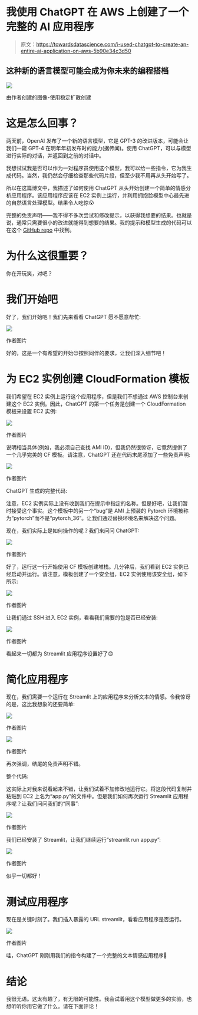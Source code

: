 # 我使用 ChatGPT 在 AWS 上创建了一个完整的 AI 应用程序

> 原文：<https://towardsdatascience.com/i-used-chatgpt-to-create-an-entire-ai-application-on-aws-5b90e34c3d50>

## 这种新的语言模型可能会成为你未来的编程搭档

![](img/2128fe8bc3cc2be5c00087614b569028.png)

由作者创建的图像-使用稳定扩散创建

# 这是怎么回事？

两天前，OpenAI 发布了一个新的语言模型，它是 GPT-3 的改进版本，可能会让我们一窥 GPT-4 在明年年初发布时的能力(据传闻)。使用 ChatGPT，可以与模型进行实际的对话，并返回到之前的对话中。

我想试试我是否可以作为一对程序员使用这个模型，我可以给一些指令，它为我生成代码。当然，我仍然会仔细检查那些代码片段，但至少我不用再从头开始写了。

所以在这篇博文中，我描述了如何使用 ChatGPT 从头开始创建一个简单的情感分析应用程序。该应用程序应该在 EC2 实例上运行，并利用拥抱脸模型中心最先进的自然语言处理模型。结果令人吃惊😮

完整的免责声明——我不得不多次尝试和修改提示，以获得我想要的结果。也就是说，通常只需要很小的改进就能得到想要的结果。我的提示和模型生成的代码可以在这个 [GitHub repo](https://github.com/marshmellow77/chatgpt-demo) 中找到。

# 为什么这很重要？

你在开玩笑，对吧？

# 我们开始吧

好了，我们开始吧！我们先来看看 ChatGPT 愿不愿意帮忙:

![](img/8db791d229d3e569b4e0d5a4a7678385.png)

作者图片

好的，这是一个有希望的开始😊按照同伴的要求，让我们深入细节吧！

# 为 EC2 实例创建 CloudFormation 模板

我们希望在 EC2 实例上运行这个应用程序，但是我们不想通过 AWS 控制台来创建这个 EC2 实例。因此，ChatGPT 的第一个任务是创建一个 CloudFormation 模板来设置 EC2 实例:

![](img/e3f4f8bd6f31ad3b03db9684cefbf123.png)

作者图片

说明相当具体(例如，我必须自己查找 AMI ID)，但我仍然很惊讶，它竟然提供了一个几乎完美的 CF 模板。请注意，ChatGPT 还在代码末尾添加了一些免责声明:

![](img/3050f3c4ea39d62d4db3f5250b11f2a9.png)

作者图片

ChatGPT 生成的完整代码:

注意，EC2 实例实际上没有收到我们在提示中指定的名称。但是好吧，让我们暂时接受这个事实。这个模板中的另一个“bug”是 AMI 上预装的 Pytorch 环境被称为“pytorch”而不是“pytorch_36”。让我们通过替换环境名来解决这个问题。

现在，我们实际上是如何操作的呢？我们来问问 ChatGPT:

![](img/61b60002a4c96211366e5b6ba1ce68e9.png)

作者图片

好了，运行这一行开始使用 CF 模板创建堆栈。几分钟后，我们看到 EC2 实例已经启动并运行。请注意，模板创建了一个安全组，EC2 实例使用该安全组，如下所示:

![](img/c0ca483e4ba5b71ee5dc4364cc7ed261.png)

作者图片

让我们通过 SSH 进入 EC2 实例，看看我们需要的包是否已经安装:

![](img/9abf09c0608f3b98fac3d3557b0cf47a.png)

作者图片

看起来一切都为 Streamlit 应用程序设置好了😊

# 简化应用程序

现在，我们需要一个运行在 Streamlit 上的应用程序来分析文本的情感。令我惊讶的是，这比我想象的还要简单:

![](img/5172ff2d96c46fb47e9f31ffc3abae22.png)

作者图片

![](img/d8428181543ff592b09a2f692a2f7608.png)

作者图片

再次强调，结尾的免责声明不错。

整个代码:

这实际上对我来说看起来不错，让我们试着不加修改地运行它。将这段代码复制并粘贴到 EC2 上名为“app.py”的文件中。但是我们如何再次运行 Streamlit 应用程序呢？让我们问问我们的“同事”:

![](img/3161a9e2efd8b3369f35e3bd6f94ff37.png)

作者图片

我们已经安装了 Streamlit，让我们继续运行“streamlit run app.py”:

![](img/37043875d104eed7e316ef727181664c.png)

作者图片

似乎一切都好！

# 测试应用程序

现在是关键时刻了。我们插入暴露的 URL streamlit，看看应用程序是否运行。

![](img/9b749881dcb6054bfbb9fef12bd4b4f3.png)

作者图片

哇，ChatGPT 刚刚用我们的指令构建了一个完整的文本情感应用程序🤯

# 结论

我很无语。这太有趣了，有无限的可能性。我会试着用这个模型做更多的实验，也想听听你用它做了什么。请在下面评论！